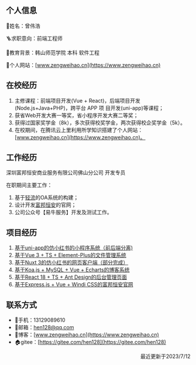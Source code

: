 

## 个人信息

👤姓名：曾伟浩

🪜求职意向：前端工程师

📖教育背景：韩山师范学院 本科 软件工程

🔗个人网站：[www.zengweihao.cn](https://www.zengweihao.cn)

## 在校经历

1. 主修课程：前端项目开发(Vue + React)，后端项目开发(Node.js+Java+PHP)，跨平台 APP 项 目开发(uni-app)等课程；
2. 获省Web开发大赛一等奖，省小程序开发大赛二等奖；
3. 获得过国家奖学金（8k），多次获得校奖学金，两次获得校企奖学金（5k）。
4. 在校期间，在腾讯云上里利用所学知识搭建了个人网站：[www.zengweihao.cn](https://www.zengweihao.cn)。

## 工作经历

深圳富邦恒安商业服务有限公司佛山分公司 开发专员

在职期间主要工作：

1. 基于[轻流](https://qingflow.com)的OA系统的构建；
2. 设计开发[富邦恒安](http://www.fubanghengan.com)的官网；
3. 公司公众号【易牛服务】开发及测试工作。

## 项目经历

1. [基于uni-app的仿小红书的小程序系统（前后端分离)](https://gitee.com/hen128/uni-app-redbook)
2. [基于Vue 3 + TS + Element-Plus的文件管理系统](https://gitee.com/hen128/file-cloud)
3. [基于Nuxt 3的仿小红书的网页客户端（部分完成）](https://gitee.com/hen128/nuxt3-demo)
4. [基于Koa.js + MySQL + Vue + Echarts的博客系统](https://gitee.com/hen128/blog)
5. [基于React 18 + TS + Ant Design的后台管理页面](https://gitee.com/hen128/uni-app-redbook/tree/master/admin)
6. [基于Express.js + Vue + Windi CSS的富邦恒安官网](https://gitee.com/hen128/company-website)


## 联系方式

- 📱手机：13129089610
- 📮邮箱：hen128@qq.com
- 🎈博客：[www.zengweihao.cn](https://www.zengweihao.cn)
- 🏠gitee：[https://gitee.com/hen128](https://gitee.com/hen128)

<p style="text-align: right;">最近更新于2023/7/12</p>





